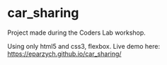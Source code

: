 # car_sharing

Project made during the Coders Lab workshop.

Using only html5 and css3, flexbox. 
Live demo here: https://eparzych.github.io/car_sharing/
